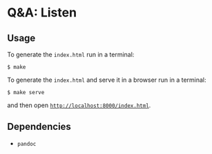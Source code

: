 # Q&A: Listen

## Usage

To generate the `index.html` run in a terminal:
```
$ make
```

To generate the `index.html` and serve it in a browser run in a terminal:
```
$ make serve
```

and then open [`http://localhost:8000/index.html`](http://localhost:8000).

## Dependencies

- `pandoc`
